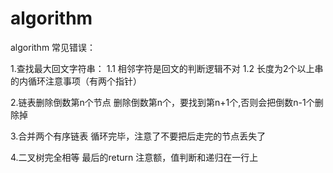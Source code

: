 # algorithm
algorithm
常见错误：

1.查找最大回文字符串：
 	1.1 相邻字符是回文的判断逻辑不对
	1.2 长度为2个以上串的内循环注意事项（有两个指针）

2.链表删除倒数第n个节点
	删除倒数第n个，要找到第n+1个,否则会把倒数n-1个删除掉

3.合并两个有序链表
	循环完毕，注意了不要把后走完的节点丢失了

4.二叉树完全相等
	最后的return 注意额，值判断和递归在一行上
